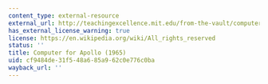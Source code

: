 ```yaml
---
content_type: external-resource
external_url: http://teachingexcellence.mit.edu/from-the-vault/computer-for-apollo-1965-science-reporter-tv-series
has_external_license_warning: true
license: https://en.wikipedia.org/wiki/All_rights_reserved
status: ''
title: Computer for Apollo (1965)
uid: cf9484de-31f5-48a6-85a9-62c0e776c0ba
wayback_url: ''
---
```


